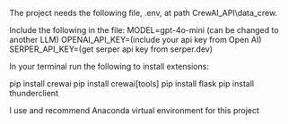 The project needs the following file, .env, at path CrewAI_API\data_crew.

Include the following in the file:
MODEL=gpt-4o-mini (can be changed to another LLM)
OPENAI_API_KEY=(include your api key from Open AI)
SERPER_API_KEY=(get serper api key from serper.dev)


In your terminal run the following to install extensions:

pip install crewai
pip install crewai[tools]
pip install flask
pip install thunderclient

I use and recommend Anaconda virtual environment for this project
